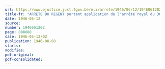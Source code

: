 ```yaml
---
url: https://www.ejustice.just.fgov.be/eli/arrete/1946/06/12/1946061202/justel
title-fr: "ARRETE DU REGENT portant application de l'arrêté royal du 30 mars 1939 au personnel scientifique"
date: 1946-06-12
source:
number: 1946061202
page: 888888
case: 1946-06-12/02
publication: 1946-08-08
starts:
modifies:
pdf-original:
pdf-consolidated:
---
```


